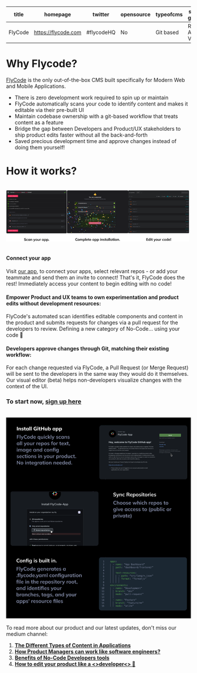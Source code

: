 | title    | homepage             | twitter  | opensource | typeofcms  | supported generators |
| -------- | ---------------------| ---------| ---------- | ---------- | ------------------- |
| FlyCode  | https://flycode.com  | #flycodeHQ | No         | Git based  | React, Angular, Vue      |
												 
												
# Why Flycode?

[FlyCode](https://www.flycode.com/) is the only out-of-the-box CMS built specifically for Modern Web and Mobile Applications. 
- There is zero development work required to spin up or maintain
- FlyCode automatically scans your code to identify content and makes it editable via their pre-built UI 
- Maintain codebase ownership with a git-based workflow that treats content as a feature
- Bridge the gap between Developers and Product/UX stakeholders to ship product edits faster without all the back-and-forth
- Saved precious development time and approve changes instead of doing them yourself!


# How it works?
<br/>
<div style="display:flex;flex-direction:row;width:100%">
	<img style="width:33%" src="../img/cms/Flycode_Jam_Step1.png" />
	<img style="width:33%" src="../img/cms/Flycode_Jam_Step2.png" />
	<img style="width:33%"  src="../img/cms/Flycode_Jam_Step3.png" />

</div>
<br/>

#### Connect your app 
Visit [our app](https://www.flycode.com/developers), to connect your apps, select relevant repos - or add your teammate and send them an invite to connect!
That's it, FlyCode does the rest! Immediately access your content to begin editing with no code!

#### Empower Product and UX teams to own experimentation and product edits without development resources:
FlyCode's automated scan identifies editable components and content in the product and submits requests for changes via a pull request for the developers to review.
Defining a new category of No-Code… using your code 🤯

#### Developers approve changes through Git, matching their existing workflow:
For each change requested via FlyCode, a Pull Request (or Merge Request) will be sent to the developers in the same way they would do it themselves.
Our visual editor (beta) helps non-developers visualize changes with the context of the UI.


### To start now, [sign up here](https://app.flycode.com)

<br />
<img style="width:"50%" src="../img/cms/flycode-installation-chart.png" >
<br/>


To read more about our product and our latest updates, don't miss our medium channel:

1. [**The Different Types of Content in Applications**](https://medium.com/flycode/the-different-types-of-content-in-applications-962c6a4c3bf7)
2. [**How Product Managers can work like software engineers?**](https://medium.com/flycode/how-product-managers-can-work-work-like-software-engineers-3dc34429c1e9)
3. [**Benefits of No-Code Developers tools**](https://medium.com/flycode/benefits-of-no-code-developers-tools-f2c6d9fd5f80)
4. [**How to edit your product like a <>developer<> 🤘**](https://medium.com/flycode/how-to-edit-your-product-like-a-developer-13d6da375e58)
